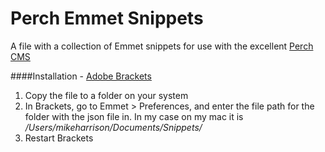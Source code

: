# Perch Emmet Snippets

A file with a collection of Emmet snippets for use with the excellent [Perch CMS](http://grabaperch.com/ "Perch")

####Installation - [Adobe Brackets](http://brackets.io/ "Brackets")

1. Copy the file to a folder on your system
2. In Brackets, go to Emmet > Preferences, and enter the file path for the folder with the json file in. In my case on my mac it is _/Users/mikeharrison/Documents/Snippets/_
3. Restart Brackets
